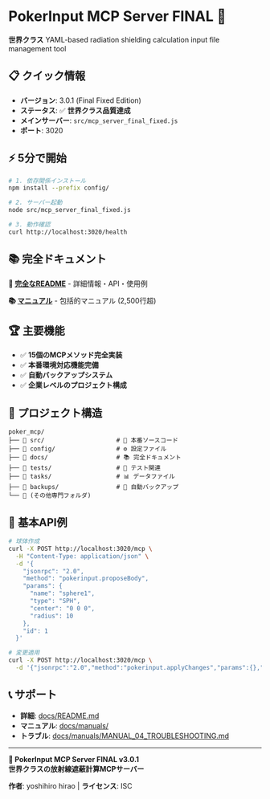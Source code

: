 # PokerInput MCP Server FINAL 🚀

**世界クラス** YAML-based radiation shielding calculation input file management tool

## 📋 クイック情報

- **バージョン**: 3.0.1 (Final Fixed Edition)
- **ステータス**: ✅ **世界クラス品質達成**
- **メインサーバー**: `src/mcp_server_final_fixed.js`
- **ポート**: 3020

## ⚡ 5分で開始

```bash
# 1. 依存関係インストール
npm install --prefix config/

# 2. サーバー起動
node src/mcp_server_final_fixed.js

# 3. 動作確認
curl http://localhost:3020/health
```

## 📚 完全ドキュメント

**📖 [完全なREADME](docs/README.md)** - 詳細情報・API・使用例

**📚 [マニュアル](docs/manuals/INDEX.md)** - 包括的マニュアル (2,500行超)

## 🏆 主要機能

- ✅ **15個のMCPメソッド完全実装**
- ✅ **本番環境対応機能完備** 
- ✅ **自動バックアップシステム**
- ✅ **企業レベルのプロジェクト構成**

## 📁 プロジェクト構造

```
poker_mcp/
├── 📁 src/                    # 🚀 本番ソースコード
├── 📁 config/                 # ⚙️ 設定ファイル
├── 📁 docs/                   # 📚 完全ドキュメント
├── 📁 tests/                  # 🧪 テスト関連
├── 📁 tasks/                  # 📊 データファイル
├── 📁 backups/                # 💾 自動バックアップ
└── 📁 (その他専門フォルダ)
```

## 🔧 基本API例

```bash
# 球体作成
curl -X POST http://localhost:3020/mcp \
  -H "Content-Type: application/json" \
  -d '{
    "jsonrpc": "2.0",
    "method": "pokerinput.proposeBody",
    "params": {
      "name": "sphere1",
      "type": "SPH", 
      "center": "0 0 0",
      "radius": 10
    },
    "id": 1
  }'

# 変更適用
curl -X POST http://localhost:3020/mcp \
  -d '{"jsonrpc":"2.0","method":"pokerinput.applyChanges","params":{},"id":2}'
```

## 📞 サポート

- **詳細**: [docs/README.md](docs/README.md)
- **マニュアル**: [docs/manuals/](docs/manuals/)
- **トラブル**: [docs/manuals/MANUAL_04_TROUBLESHOOTING.md](docs/manuals/MANUAL_04_TROUBLESHOOTING.md)

---

**🎯 PokerInput MCP Server FINAL v3.0.1**  
**世界クラスの放射線遮蔽計算MCPサーバー**

**作者**: yoshihiro hirao | **ライセンス**: ISC

